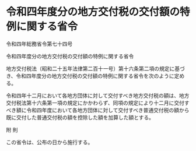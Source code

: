# 令和四年度分の地方交付税の交付額の特例に関する省令

令和四年総務省令第七十四号

令和四年度分の地方交付税の交付額の特例に関する省令

地方交付税法（昭和二十五年法律第二百十一号）第十六条第二項の規定に基づき、令和四年度分の地方交付税の交付額の特例に関する省令を次のように定める。

令和四年十二月において各地方団体に対して交付すべき地方交付税の額は、地方交付税法第十六条第一項の規定にかかわらず、同項の規定により十二月に交付すべき額に令和四年度において各地方団体に対して交付すべき普通交付税の額から既に交付した普通交付税の額を控除した額を加算した額とする。

附 則

この省令は、公布の日から施行する。

